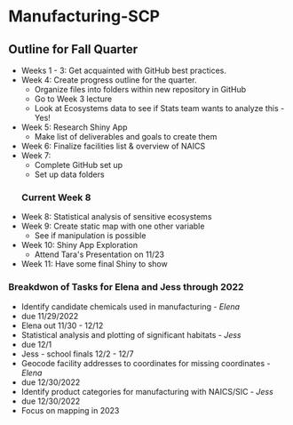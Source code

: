 # Manufacturing-SCP
## Outline for Fall Quarter
* Weeks 1 - 3: Get acquainted with GitHub best practices.
* Week 4: Create progress outline for the quarter.
  * Organize files into folders within new repository in GitHub
  * Go to Week 3 lecture
  * Look at Ecosystems data to see if Stats team wants to analyze this - Yes!
* Week 5: Research Shiny App 
  * Make list of deliverables and goals to create them
* Week 6: Finalize facilities list & overview of NAICS
* Week 7: 
  * Complete GitHub set up 
  * Set up data folders
   ### Current Week 8  
* Week 8: Statistical analysis of sensitive ecosystems
* Week 9: Create static map with one other variable
  * See if manipulation is possible
* Week 10: Shiny App Exploration
  * Attend Tara's Presentation on 11/23
* Week 11: Have some final Shiny to show


### Breakdwon of Tasks for Elena and Jess through 2022
 * Identify candidate chemicals used in manufacturing - *Elena*
  * due 11/29/2022
 * Elena out 11/30 - 12/12
 * Statistical analysis and plotting of significant habitats - *Jess*
  * due 12/1
 * Jess - school finals 12/2 - 12/7
 * Geocode facility addresses to coordinates for missing coordinates - *Elena*
  * due 12/30/2022
 * Identify product categories for manufacturing with NAICS/SIC - *Jess*
  * due 12/30/2022
 * Focus on mapping in 2023
